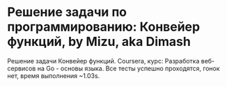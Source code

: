 # Решение задачи по программированию: Конвейер функций, by Mizu, aka Dimash

Решение задачи Конвейер функций. Coursera, курс: Разработка веб-сервисов на Go - основы языка.
Все тесты успешно проходятся, гонок нет, время выполнения ~1.03s.

